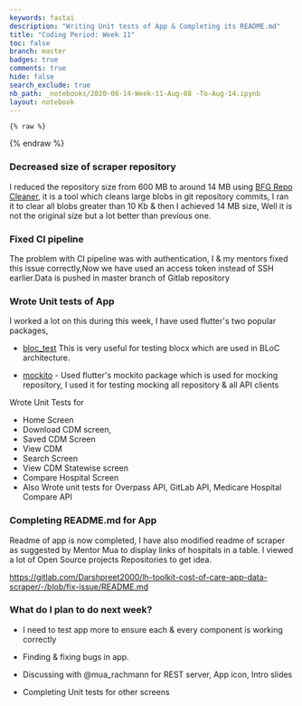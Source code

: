 ```yaml
---
keywords: fastai
description: "Writing Unit tests of App & Completing its README.md"
title: "Coding Period: Week 11"
toc: false
branch: master
badges: true
comments: true
hide: false
search_exclude: true
nb_path: _notebooks/2020-08-14-Week-11-Aug-08 -To-Aug-14.ipynb
layout: notebook
---
```


<!--
#################################################
### THIS FILE WAS AUTOGENERATED! DO NOT EDIT! ###
#################################################
# file to edit: _notebooks/2020-08-14-Week-11-Aug-08 -To-Aug-14.ipynb
-->

<div class="container" id="notebook-container">
        
    {% raw %}
    
<div class="cell border-box-sizing code_cell rendered">

</div>
    {% endraw %}

<div class="cell border-box-sizing text_cell rendered"><div class="inner_cell">
<div class="text_cell_render border-box-sizing rendered_html">
<h3 id="Decreased-size-of-scraper-repository">Decreased size of scraper repository<a class="anchor-link" href="#Decreased-size-of-scraper-repository"> </a></h3><p>I reduced the repository size from 600 MB to around 14 MB using <a href="https://rtyley.github.io/bfg-repo-cleaner/">BFG Repo Cleaner</a>, it is a tool which cleans large blobs in git repository commits, I ran it to clear all blobs greater than 10 Kb &amp; then I achieved 14 MB size, Well it is not the original size but a lot better than previous one.</p>
<h3 id="Fixed-CI-pipeline">Fixed CI pipeline<a class="anchor-link" href="#Fixed-CI-pipeline"> </a></h3><p>The problem with CI pipeline was with authentication, I &amp; my mentors fixed this issue correctly,Now we have used an access token instead of SSH earlier.Data is pushed in master branch of Gitlab repository</p>
<h3 id="Wrote-Unit-tests-of-App">Wrote Unit tests of App<a class="anchor-link" href="#Wrote-Unit-tests-of-App"> </a></h3><p>I worked a lot on this during this week, I have used flutter's two popular packages,</p>
<ul>
<li><p><a href="https://pub.dev/packages/bloc_test">bloc_test</a>  This is very useful for testing blocx which are used in BLoC architecture.</p>
</li>
<li><p><a href="https://pub.dev/packages/mockito">mockito</a> - Used flutter's mockito package which is used for mocking repository, I used it for testing mocking all repository &amp; all API clients</p>
</li>
</ul>
<p>Wrote Unit Tests for</p>
<ul>
<li>Home Screen</li>
<li>Download CDM screen,</li>
<li>Saved CDM Screen</li>
<li>View CDM</li>
<li>Search Screen</li>
<li>View CDM Statewise screen</li>
<li>Compare Hospital Screen</li>
<li>Also Wrote unit tests for Overpass API, GitLab API, Medicare Hospital Compare API</li>
</ul>
<h3 id="Completing-README.md-for-App">Completing README.md for App<a class="anchor-link" href="#Completing-README.md-for-App"> </a></h3><p>Readme of app is now completed, I have also modified readme of scraper as suggested by Mentor Mua to display links of hospitals in a table. I viewed a lot of Open Source projects Repositories to get idea.</p>
<p><a href="https://gitlab.com/Darshpreet2000/lh-toolkit-cost-of-care-app-data-scraper/-/blob/fix-issue/README.md">https://gitlab.com/Darshpreet2000/lh-toolkit-cost-of-care-app-data-scraper/-/blob/fix-issue/README.md</a></p>
<h3 id="What-do-I-plan-to-do-next-week?">What do I plan to do next week?<a class="anchor-link" href="#What-do-I-plan-to-do-next-week?"> </a></h3><ul>
<li><p>I need to test app more to ensure each &amp; every component is working correctly</p>
</li>
<li><p>Finding &amp; fixing bugs in app.</p>
</li>
<li><p>Discussing with @mua_rachmann for REST server, App icon, Intro slides</p>
</li>
<li><p>Completing Unit tests for other screens</p>
</li>
</ul>

</div>
</div>
</div>
</div>
 

